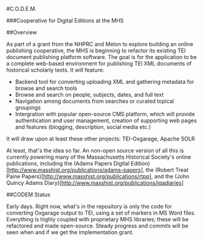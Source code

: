 
#C.O.D.E.M.

###Cooperative for Digital Editions at the MHS


##Overview

As part of a grant from the NHPRC and Melon to explore building an online publishing cooperative, the MHS is beginning to refactor its existing TEI document publishing platform software. The goal is for the application to be a complete web-based environment for publishing TEI XML documents of historical scholarly texts. It will feature:

* Backend tool for converting uploading XML and gathering metadata for browse and search tools
* Browse and search on people, subjects, dates, and full text
* Navigation among documents from searches or curated topical groupings
* Intergration with popular open-source CMS platform, which will provide authentication and user management, creation of supporting web pages and features (blogging, description, social media etc.)

It will draw upon at least these other projects: TEI-Oxgarage, Apache SOLR

At least, that's the idea so far. An non-open source version of all this is currently powering many of the Massachusetts Historical Society's online publications, including the (Adams Papers Digital Edition)[http://www.masshist.org/publications/adams-papers], the (Robert Treat Paine Papers)[http://www.masshist.org/publications/rtpp], and the (John Quincy Adams Diary)[http://www.masshist.org/publications/jqadiaries]


##CODEM Status

Early days. Right now, what's in the repository is only the code for converting Oxgarage output to TEI, using a set of markers in MS Word files. Everything is highly coupled with proprietary MHS libraries; these will be refactored and made open-source. Steady progress and commits will be seen when and if we get the implementation grant.


